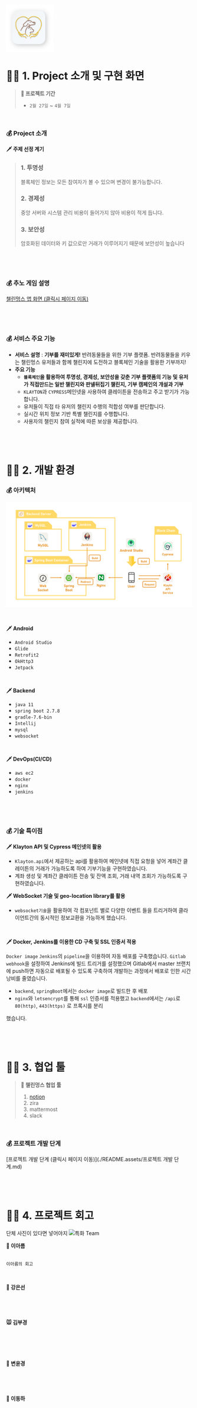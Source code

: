 

<img src="https://github.com/okanekudasai/pictures/blob/master/%EA%B7%B8%EB%A6%BC1.png?raw=true" width="128" height="128"/>


# 🏃🏻 1. Project 소개 및 구현 화면
> **🧭 프로젝트 기간**
>
> - `2월 27일` ~ `4월 7일`


&nbsp;


### 💰 Project 소개

**🗡️ 주제 선정 계기**

> ### 1. 투명성
> 블록체인 정보는 모든 참여자가 볼 수
있으며 변경이 불가능합니다.
>### 2. 경제성
>중앙 서버와 시스템 관리 비용이
들어가지 않아 비용이 적게 듭니다.
>### 3. 보안성
>암호화된 데이터와 키 값으로만 거래가
이루어지기 때문에 보안성이 높습니다


&nbsp;

&nbsp;
  

### 💰 추노 게임 설명

[챌린멍스 앱 화면 (클릭시 페이지 이동)](./README.assets/구현화면.md)
  

&nbsp;

&nbsp;

  
  

### 💰 서비스 주요 기능
  
- **서비스 설명** : **기부를 재미있게!** 반려동물들을 위한 기부 플랫폼. 반려동물들을 키우는 챌린멍스 유저들과 함께 챌린지에 도전하고 블록체인 기술을 활용한 기부까지!
- **주요 기능**
  - **`블록체인`을 활용하여 투명성, 경제성, 보안성을 갖춘 기부 플랫폼의 기능 및 유저가 직접만드는 일반 챌린지와 판넬뒤집기 챌린지, 기부 캠페인의 개설과 기부**
  - `KLAYTON`과 `CYPRESS`메인넷을 사용하여 클레이튼을 전송하고 주고 받기가 가능합니다.
  - 유저들이 직접 타 유저의 챌린지 수행의 적합성 여부를 판단합니다.
  - 실시간 위치 정보 기반 특별 챌린지를 수행합니다.
  - 사용자의 챌린지 참여 실적에 따른 보상을 제공합니다.



&nbsp;

&nbsp;


  

# 🏃🏻 2. 개발 환경  

### 💰 아키텍처

![기술스택](https://github.com/okanekudasai/pictures/blob/master/%EC%95%84%ED%82%A4%ED%85%8D%EC%B2%98.png?raw=true)

&nbsp;

**🗡️ Android**
- `Android Studio`
- `Glide`
- `Retrofit2`
- `OkHttp3`
- `Jetpack`



&nbsp;


  

**🗡️ Backend**

- `java 11`
- `spring boot 2.7.8`
- `gradle-7.6-bin`
- `Intellij`
- `mysql`
- `websocket`

  

&nbsp;


  

**🗡️ DevOps(CI/CD)**

- `aws ec2`
- `docker`
- `nginx`
- `jenkins`



  
  

&nbsp;


&nbsp;

  
  

### 💰 기술 특이점


**🗡 Klayton API 및 Cypress 메인넷의 활용**

- `Klayton.api`에서 제공하는 api를 활용하여 메인넷에 직접 요청을 넣어 계좌간 클레이튼의 거래가 가능하도록 하여  기부기능을 구현하였습니다. 
- 계좌 생성 및 계좌간 클레이튼 전송 및 잔액 조회, 거래 내역 조회가 가능하도록 구현하였습니다.

**🗡 WebSocket 기술 및 geo-location library를 활용**

- `websocket기술`을 활용하여 각 컴포넌트 별로 다양한 이벤트 들을 트리거하여 클라이언트간의 동시적인 정보교환을 가능하게 했습니다.

&nbsp;


**🗡️ Docker, Jenkins를 이용한 CD 구축 및 SSL 인증서 적용**

`Docker image` `Jenkins`의 `pipeline`을 이용하여 자동 배포를 구축했습니다. `Gitlab webhook`을 설정하여 Jenkins에 빌드 트리거를 설정했으며 Gitlab에서 master 브랜치에 push하면 자동으로 배포될 수 있도록 구축하여 개발하는 과정에서 배포로 인한 시간 낭비를 줄였습니다.

- `backend`, `springBoot`에서는 `docker image`로 빌드한 후 배포
- `nginx`와 `letsencrypt`를 통해 `ssl` 인증서를 적용했고 `backend`에서는 `/api`로 `80(http)`, `443(https)` 로 프록시를 분리


했습니다.

  
  

&nbsp;

  

&nbsp;

  

# 🏃🏻 3. 협업 툴

  

> **🥁 챌린멍스 협업 툴**
> 
> 1. [notion](https://www.notion.so/2-7abb387ef23f4994ae5debac22771631)
> 2. zira
> 3. mattermost
> 4. slack




&nbsp;



  
  

### 💰 프로젝트 개발 단계

  

[프로젝트 개발 단계 (클릭시 페이지 이동)](./README.assets/프로젝트 개발 단계.md)

  

&nbsp;


&nbsp;

  


  

# 🏃🏻 4. 프로젝트 회고


단체 사진이 있다면 넣어야지
![특화 Team]()




**🦉 이아름**

```text

이아름의 회고

```


&nbsp;


**🐥 강은선**

```text


```


&nbsp;



**🐭 김부경**


```text



```



&nbsp;



**🐰 변윤경**

```text


```


&nbsp;



**🐶 이동하**

```text



```


&nbsp;



&nbsp;

